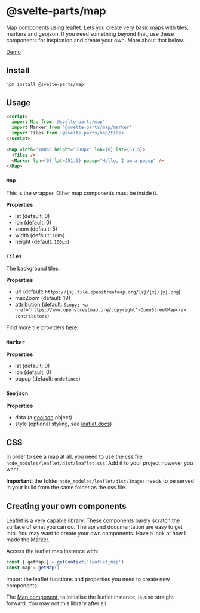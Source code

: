# @svelte-parts/map

Map components using [leaflet](https://leafletjs.com/). Lets you create very basic maps with tiles, markers and geojson. If you need something beyond that, use these components for inspiration and create your own. More about that below.

[Demo](https://svelte-parts.surge.sh/map)

## Install

```
npm install @svelte-parts/map
```

## Usage

```html
<script>
  import Map from '@svelte-parts/map'
  import Marker from '@svelte-parts/map/marker'
  import Tiles from '@svelte-parts/map/tiles'
</script>

<Map width="100%" height="300px" lon={0} lat={51.5}>
  <Tiles />
  <Marker lon={0} lat={51.5} popup="Hello, I am a popup" />
</Map>
```

### `Map`

This is the wrapper. Other map components must be inside it.

**Properties**

* lat (default: 0)
* lon (default: 0)
* zoom (default: 5)
* width (default: `100%`)
* height (default: `100px`)

### `Tiles`

The background tiles.

**Properties**

* url (default: `https://{s}.tile.openstreetmap.org/{z}/{x}/{y}.png`)
* maxZoom (default: 19)
* attribution (default: `&copy; <a href="https://www.openstreetmap.org/copyright">OpenStreetMap</a> contributors`)

Find more tile providers [here](https://leaflet-extras.github.io/leaflet-providers/preview/).

### `Marker`

**Properties**

* lat (default: 0)
* lon (default: 0)
* popup (default: `undefined`)

### `Geojson`

**Properties**

* data (a [geojson](https://en.wikipedia.org/wiki/GeoJSON) object)
* style (optional styling, see [leaflet docs](https://leafletjs.com/reference-1.7.1.html#geojson-style))

## CSS

In order to see a map at all, you need to use the css file `node_modules/leaflet/dist/leaflet.css`. Add it to your project however you want.

**Important**: the folder `node_modules/leaflet/dist/images` needs to be served in your build from the same folder as the css file.

## Creating your own components

[Leaflet](https://leafletjs.com/) is a very capable library. These components barely scratch the surface of what you can do. The api and documentation are easy to get into. You may want to create your own components. Have a look at how I made the [Marker](https://github.com/idris-maps/svelte-parts/blob/master/packages/map/marker/Marker.svelte).

Access the leaflet map instance with:

```js
const { getMap } = getContext('leaflet_map')
const map = getMap()
```

Import the leaflet functions and properties you need to create new components.

The [Map component](https://github.com/idris-maps/svelte-parts/blob/master/packages/map/Map.svelte), to initialise the leaflet instance, is also straight forward. You may not this library after all.
